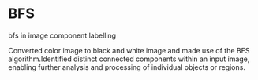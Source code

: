 # BFS
bfs in image component labelling

Converted color image to black and white image and made use of the BFS algorithm.Identified distinct connected components within an input image, enabling further analysis and processing of individual objects or regions.
